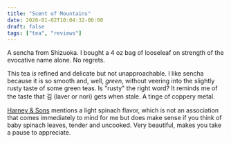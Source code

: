 ```yaml
---
title: "Scent of Mountains"
date: 2020-01-02T10:04:32-06:00
draft: false
tags: ["tea", "reviews"]
---
```


A sencha from Shizuoka. I bought a 4 oz bag of looseleaf on strength of the evocative name alone. No regrets.

This tea _is_ refined and delicate but not unapproachable. I like sencha because it is so smooth and, well, _green_, without veering into the slightly rusty taste of some green teas. Is "rusty" the right word? It reminds me of the taste that 김 (laver or nori) gets when stale. A tinge of coppery metal.

[Harney & Sons][harney&sons] mentions a light spinach flavor, which is not an association that comes immediately to mind for me but does make sense if you think of baby spinach leaves, tender and uncooked. Very beautiful, makes you take a pause to appreciate.

[harney&sons]: https://www.harney.com/products/sencha-scent-of-mountains
